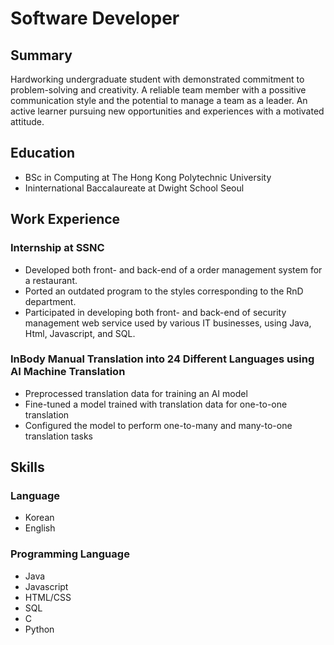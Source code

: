 # Software Developer 

## Summary
Hardworking undergraduate student with demonstrated commitment to problem-solving and creativity. A reliable team member with a possitive communication style and the potential to manage a team as a leader. An active learner pursuing new opportunities and experiences with a motivated attitude.

## Education
- BSc in Computing at The Hong Kong Polytechnic University
- Ininternational Baccalaureate at Dwight School Seoul

## Work Experience
### Internship at SSNC
- Developed both front- and back-end of a order management system for a restaurant.
- Ported an outdated program to the styles corresponding to the RnD department.
- Participated in developing both front- and back-end of security management web service used by various IT businesses, using Java, Html, Javascript, and SQL.

### InBody Manual Translation into 24 Different Languages using AI Machine Translation
- Preprocessed translation data for training an AI model
- Fine-tuned a model trained with translation data for one-to-one translation
- Configured the model to perform one-to-many and many-to-one translation tasks

## Skills
### Language
- Korean
- English

### Programming Language
- Java
- Javascript
- HTML/CSS
- SQL
- C
- Python
